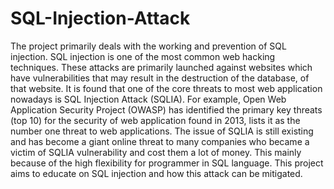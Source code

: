 # SQL-Injection-Attack
The project primarily deals with the working and prevention of SQL injection. SQL injection is one of the most common web hacking techniques. These attacks are primarily launched against websites which have vulnerabilities that may result in the destruction of the database, of that website. It is found that one of the core threats to most web application nowadays is SQL Injection Attack (SQLIA). For example, Open Web Application Security Project (OWASP) has identified the primary key threats (top 10) for the security of web application found in 2013,  lists it as the number one threat to web applications. The issue of SQLIA is still existing and has become a giant online threat to many companies who became a victim of SQLIA vulnerability and cost them a lot of money. This mainly because of the high flexibility for programmer in SQL language. This project aims to educate on SQL injection and how this attack can be mitigated.
